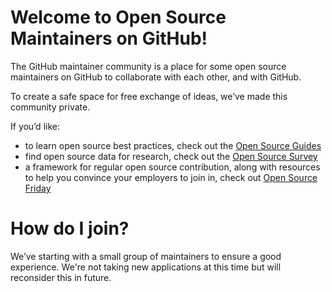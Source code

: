 # Welcome to Open Source Maintainers on GitHub!
The GitHub maintainer community is a place for some open source maintainers on GitHub to collaborate with each other, and with GitHub.

To create a safe space for free exchange of ideas, we’ve made this community private.

If you’d like:

- to learn open source best practices, check out the [Open Source Guides](https://opensource.guide)
- find open source data for research, check out the [Open Source Survey](http://opensourcesurvey.org/2017/)
- a framework for regular open source contribution, along with resources to help you convince your employers to join in, check out [Open Source Friday](https://opensourcefriday.com/)

# How do I join?
We’ve starting with a small group of maintainers to ensure a good experience. We're not taking new applications at this time but will reconsider this in future.
